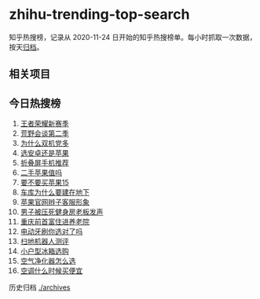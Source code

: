 # zhihu-trending-top-search

知乎热搜榜，记录从 2020-11-24
日开始的知乎热搜榜单。每小时抓取一次数据，按天[归档](./archives)。

## 相关项目

## 今日热搜榜

<!-- BEGIN -->
<!-- 最后更新时间 Thu Sep 21 2023 20:13:46 GMT+0800 (China Standard Time) -->

1. [王者荣耀新赛季](https://www.zhihu.com/search?q=王者荣耀新赛季)
1. [荒野会谈第二季](https://www.zhihu.com/search?q=荒野会谈第二季)
1. [为什么双机党多](https://www.zhihu.com/search?q=为什么双机党多)
1. [选安卓还是苹果](https://www.zhihu.com/search?q=选安卓还是苹果)
1. [折叠屏手机推荐](https://www.zhihu.com/search?q=折叠屏手机推荐)
1. [二手苹果值吗](https://www.zhihu.com/search?q=二手苹果值吗)
1. [要不要买苹果15](https://www.zhihu.com/search?q=要不要买苹果15)
1. [车库为什么要建在地下](https://www.zhihu.com/search?q=车库为什么要建在地下)
1. [苹果官网辫子客服形象](https://www.zhihu.com/search?q=苹果官网辫子客服形象)
1. [男子被压死健身房老板发声](https://www.zhihu.com/search?q=男子被压死健身房老板发声)
1. [重庆前首富住进养老院](https://www.zhihu.com/search?q=重庆前首富住进养老院)
1. [电动牙刷你选对了吗](https://www.zhihu.com/search?q=电动牙刷你选对了吗)
1. [扫地机器人测评](https://www.zhihu.com/search?q=扫地机器人测评)
1. [小户型冰箱选购](https://www.zhihu.com/search?q=小户型冰箱选购)
1. [空气净化器怎么选](https://www.zhihu.com/search?q=空气净化器怎么选)
1. [空调什么时候买便宜](https://www.zhihu.com/search?q=空调什么时候买便宜)

<!-- END -->

历史归档 [./archives](./archives)
